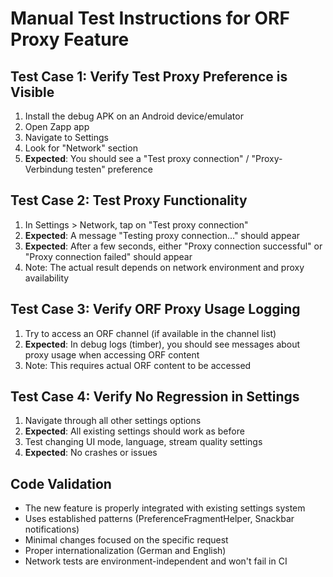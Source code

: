 # Manual Test Instructions for ORF Proxy Feature

## Test Case 1: Verify Test Proxy Preference is Visible
1. Install the debug APK on an Android device/emulator
2. Open Zapp app
3. Navigate to Settings
4. Look for "Network" section
5. **Expected**: You should see a "Test proxy connection" / "Proxy-Verbindung testen" preference

## Test Case 2: Test Proxy Functionality
1. In Settings > Network, tap on "Test proxy connection"
2. **Expected**: A message "Testing proxy connection..." should appear
3. **Expected**: After a few seconds, either "Proxy connection successful" or "Proxy connection failed" should appear
4. Note: The actual result depends on network environment and proxy availability

## Test Case 3: Verify ORF Proxy Usage Logging  
1. Try to access an ORF channel (if available in the channel list)
2. **Expected**: In debug logs (timber), you should see messages about proxy usage when accessing ORF content
3. Note: This requires actual ORF content to be accessed

## Test Case 4: Verify No Regression in Settings
1. Navigate through all other settings options
2. **Expected**: All existing settings should work as before
3. Test changing UI mode, language, stream quality settings
4. **Expected**: No crashes or issues

## Code Validation
- The new feature is properly integrated with existing settings system
- Uses established patterns (PreferenceFragmentHelper, Snackbar notifications)
- Minimal changes focused on the specific request
- Proper internationalization (German and English)
- Network tests are environment-independent and won't fail in CI